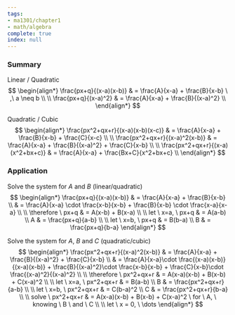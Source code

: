 ```yaml
---
tags:
- ma1301/chapter1
- math/algebra
complete: true
index: null
---
```


### Summary
Linear / Quadratic
$$
\begin{align*}
\frac{px+q}{(x-a)(x-b)} & = \frac{A}{x-a} + \frac{B}{x-b} \ ,\ a \neq b \\
\\
\frac{px+q}{(x-a)^2} & = \frac{A}{x-a} + \frac{B}{(x-a)^2} \\
\end{align*}
$$

Quadratic / Cubic
$$
\begin{align*}
\frac{px^2+qx+r}{(x-a)(x-b)(x-c)} & = \frac{A}{x-a} + \frac{B}{x-b} + \frac{C}{x-c} \\
\\
\frac{px^2+qx+r}{(x-a)^2(x-b)} & = \frac{A}{x-a} + \frac{B}{(x-a)^2} + \frac{C}{x-b} \\
\\
\frac{px^2+qx+r}{(x-a)(x^2+bx+c)} & = \frac{A}{x-a} + \frac{Bx+C}{x^2+bx+c} \\
\end{align*}
$$

### Application
Solve the system for $A$ and $B$ (linear/quadratic)
$$
\begin{align*}
\frac{px+q}{(x-a)(x-b)} & = \frac{A}{x-a} + \frac{B}{x-b} \\
& = \frac{A}{x-a} \cdot \frac{x-b}{x-b} + \frac{B}{x-b} \cdot \frac{x-a}{x-a} \\
\\
\therefore \ px+q & = A(x-b) + B(x-a) \\
\\
let \ x=a, \ px+q & = A(a-b) \\
A & = \frac{px+q}{a-b} \\
\\
let \ x=b, \ px+q & = B(b-a) \\
B & = \frac{px+q}{b-a}
\end{align*}
$$

Solve the system for $A$, $B$ and $C$ (quadratic/cubic)
$$
\begin{align*}
\frac{px^2+qx+r}{(x-a)^2(x-b)} & = \frac{A}{x-a} + \frac{B}{(x-a)^2} + \frac{C}{x-b} \\
& = \frac{A}{x-a}\cdot \frac{(x-a)(x-b)}{(x-a)(x-b)} + \frac{B}{(x-a)^2}\cdot \frac{x-b}{x-b} + \frac{C}{x-b}\cdot \frac{(x-a)^2}{(x-a)^2} \\
\\
\therefore \ px^2+qx+r & = A(x-a)(x-b) + B(x-b) + C(x-a)^2 \\
\\
let \ x=a, \ px^2+qx+r & = B(a-b) \\
B & = \frac{px^2+qx+r}{a-b} \\
\\
let \ x=b, \ px^2+qx+r & = C(b-a)^2 \\
C & = \frac{px^2+qx+r}{b-a} \\
\\
solve \ px^2+qx+r & = A(x-a)(x-b) + B(x-b) + C(x-a)^2 \ for \ A, \ knowing \ B \ and \ C \\
\\
let \ x = 0, \ \dots
\end{align*}
$$